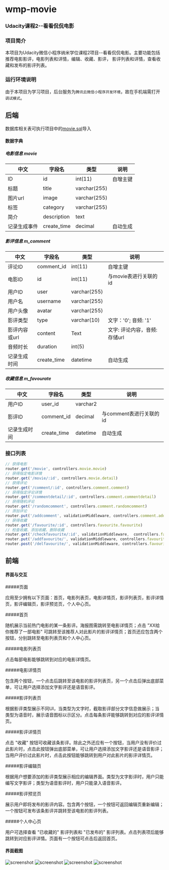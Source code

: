 # wmp-movie

### Udacity课程2--看看侃侃电影

### 项目简介

本项目为Udacity微信小程序纳米学位课程2项目--看看侃侃电影。主要功能包括推荐电影影评，电影列表和详情，编辑、收藏、影评， 影评列表和详情，查看收藏和发布的影评列表。


### 运行环境说明

由于本项目为学习项目，后台服务为`腾讯云微信小程序开发环境`，故在手机端需打开`调试模式`。



## 后端
数据库相关表可执行项目中的[movie.sql](src/movie.sql)导入

#### 数据字典

##### 电影信息 movie

| 中文          | 字段名      | 类型     | 说明                                |
| ------------- | ----------- | -------- | ----------------------------------- |
| ID            | id          | int(11) | 自增主键                            |
| 标题        | title       | varchar(255) |                |
| 图片url   | image       | varchar(255) |                                     |
| 标签        | category    | varchar(255) |                                     |
| 简介    | description | text |                                     |
| 记录生成事件 | create_time | decimal  | 自动生成         |

##### 影评信息 m_comment

| 中文          | 字段名      | 类型         | 说明                          |
| ------------- | ----------- | ------------ | ----------------------------- |
| 评论ID        | comment_id   | int(11)      | 自增主键                      |
| 电影ID        | id           | int(11)      | 与movie表进行关联的id         |
| 用户ID        | user        | varchar(255) |                               |
| 用户名        | username   | varchar(255)  |                               |
| 用户头像      | avatar     | varchar(255)  |                               |
| 影评类型      | type        | varchar(10)  | 文字：'0'; 音频: '1'         |
| 影评内容或url | content     | Text         | 文字: 评论内容，音频: 存储url |
| 音频时长      | duration    | int(5)       |                               |
| 记录生成时间  | create_time | datetime     | 自动生成                      |

##### 收藏信息 m_favourate

| 中文          | 字段名      | 类型     | 说明                                |
| ------------- | ----------- | -------- | ----------------------------------- |
| 用户ID        | user_id     | varchar2 |                                     |
| 影评ID        | comment_id  | decimal  | 与comment表进行关联的id             |
| 记录生成时间  | create_time | datetime | 自动生成                            |

### 接口列表

~~~javascript
// 获得电影
router.get('/movie', controllers.movie.movie)
// 获得指定电影详情
router.get('/movie/:id', controllers.movie.detail)
// 获得评论
router.get('/comment/:id', controllers.comment.comment)
// 获得指定评论详情
router.get('/commentdetail/:id', controllers.comment.commentdetail)
// 获得随机评论
router.get('/randomcomment', controllers.comment.randomcomment)
// 添加评论
router.put('/addcomment', validationMiddleware, controllers.comment.add)
// 获得收藏
router.get('/favourite/:id', controllers.favourite.favourite)
// 检查收藏、添加收藏、删除收藏
router.get('/checkfavourite/:id', validationMiddleware,  controllers.favourite.check)
router.put('/addfavourite/', validationMiddleware, controllers.favourite.add)
router.post('/delfavourite/', validationMiddleware, controllers.favourite.del)
~~~



## 前端

#### 界面与交互

#####页面

应用至少拥有以下页面：首页，电影列表页，电影详情页，影评列表页，影评详情页，影评编辑页，影评预览页，个人中心页。

#####首页

随机展示当前热门电影的某一条影评。海报图需跳转至电影详情页；点击 "XX给你推荐了一部电影" 可跳转至该推荐人对此影片的影评详情页；首页还应包含两个按钮，分别跳转至电影列表页和个人中心页。

#####电影列表页

点击每部电影能够跳转到对应的电影详情页。

#####电影详情页

包含两个按钮，一个点击后跳转至该电影的影评列表页，另一个点击后弹出底部菜单，可让用户选择添加文字影评还是语音影评。

#####影评列表页

根据影评类型展示不同UI，当类型为文字时，截取影评部分文字信息做展示；当类型为语音时，展示语音图标以示区分。点击每条影评能够跳转到对应的影评详情页。

#####影评详情页

点击 "收藏" 按钮可收藏该条影评。除此之外还应有一个按钮，当用户没有评价过此影片时，点击此按钮弹出底部菜单，可让用户选择添加文字影评还是语音影评；当用户评价过此影片时，点击此按钮能够跳转到用户对此影片的影评详情页。

#####影评编辑页

根据用户想要添加的影评类型展示相应的编辑界面。类型为文字影评时，用户只能编写文字影评；类型为语音影评时，用户只能录入语音影评。

#####影评预览页

展示用户即将发布的影评内容。包含两个按钮，一个按钮可返回编辑页重新编辑；一个按钮可发布该条影评并跳转至该电影的影评列表。

#####个人中心页

用户可选择查看 "已收藏的" 影评列表和 "已发布的" 影评列表。点击列表项后能够跳转到对应影评详情。页面有一个按钮可点击后返回首页。

#### 界面截图
![screenshot](src/screen1.png)
![screenshot](src/screen2.png)
![screenshot](src/screen3.png)
![screenshot](src/screen4.png)